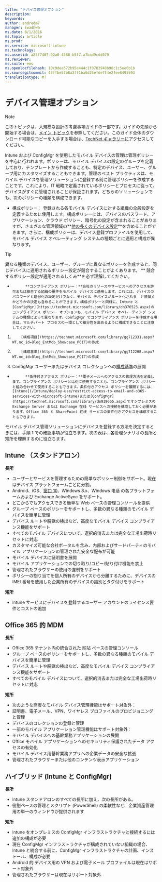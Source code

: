 ```yaml
---
title: "デバイス管理オプション"
description: 
keywords: 
author: andredm7
manager: swadhwa
ms.date: 8/1/2016
ms.topic: article
ms.prod: 
ms.service: microsoft-intune
ms.technology: 
ms.assetid: a25f7407-92a0-4588-b5f7-a7bad9cdd070
ms.reviewer: 
ms.suite: ems
ms.openlocfilehash: 10c9dea572b95a444c1f0783940b98c1c5ee6b1b
ms.sourcegitcommit: 45ffbe57b8a2ff1ba6d26efde7f4e2fee8495593
translationtype: MT
---
```

# <a name=""></a>デバイス管理オプション

>[!NOTE]
>このトピックは、大規模な設計の考慮事項ガイドの一部です。ガイドの先頭から開始する場合は、[メイン トピック](mdm-design-considerations-guide.md)を参照してください。このガイド全体のダウンロード可能なコピーを入手する場合は、[TechNet ギャラリー](https://gallery.technet.microsoft.com/Mobile-Device-Management-7d401582)にアクセスしてください。

Intune および ConfigMgr を使用したモバイル デバイスの管理は管理ポリシーを中心に行われます。ポリシーは、モバイル デバイスの設定のグループを定義しており、テンプレートから作成することも、特定のデバイス、ユーザー、グループ用にカスタマイズすることもできます。管理のベスト プラクティスは、モバイル デバイスを管理ソリューションに登録する前に管理ポリシーを作成することです。これにより、IT 戦略で定義されているポリシーとプロセスに従って、デバイスがすぐに管理されることが保証されます。どちらのソリューションでも、次のポリシーの種類を構成できます。

- 構成ポリシー︰ 登録される各モバイル デバイスに対する組織の全般設定を定義するために使用します。構成ポリシーには、デバイスのパスワード、アプリケーション、クラウド ポリシー、暗号化の設定が含まれることがありますが、さまざまな管理領域の**[他の多くのデバイス設定](https://technet.microsoft.com/library/dn743712.aspx)**を含めることができます。さらに、構成ポリシーは、デバイス登録プロファイルを使用して、モバイル デバイス オペレーティング システムの種類ごとに適用と構成が異なります。

>[!TIP]
>異なる種類のデバイス、ユーザー、グループに異なるポリシーを作成すると、同じデバイスに適用されるポリシー設定が競合することがよくあります。            **
競合するポリシー設定が適用されるしくみ**を必ず理解してください。

- 
            **コンプライアンス ポリシー︰**会社のリソースやサービスへのアクセスを許可または拒否する組織の要件をモバイル デバイスに適用します。これには、デバイスのパスワードと暗号化の設定だけでなく、モバイル デバイスがルート化される （「脱獄」） かどうかの決定も含めることができます。構成ポリシーと同様に、Intune と[ConfigMgr](https://technet.microsoft.com/library/dn376523.aspx)のコンプライアンス ポリシー オプションも、モバイル デバイス オペレーティング システムの種類によって異なります。ConfigMgr でコンプライアンス ポリシーを作成する場合は、マルチパート プロセスの一環として細分性を高めるように構成できることに注意してください。

 1. 
            [構成項目](https://technet.microsoft.com/library/gg712331.aspx?WT.mc_id=Blog_EntMob_Showcase_PCIT)の作成
 2. 
            [構成基準](https://technet.microsoft.com/library/gg712268.aspx?WT.mc_id=Blog_EntMob_Showcase_PCIT)の作成
 3. ConfigMgr ユーザーまたはデバイス コレクションへの[構成基準](https://technet.microsoft.com/library/hh219289.aspx?WT.mc_id=Blog_EntMob_Showcase_PCIT)の展開

- 
            **条件付きアクセス ポリシー︰**電子メールへのアクセスの管理方法を定義します。コンプライアンス ポリシーとは別に使用することも、コンプライアンス ポリシーと組み合わせて使用することもできます。条件付きアクセス ポリシーを展開するには、[Intune](/Intune/deploy-use/restrict-access-to-email-and-o365-services-with-microsoft-intune)または[ConfigMgr](https://technet.microsoft.com/library/dn919655.aspx)でオンプレミスの Exchange Server または Exchange 在线 サービスへの接続を構成しておく必要があります。Office 365 と SharePoint 在线 サービスの条件付きアクセスを構成することもできます。

モバイル デバイス管理ソリューションにデバイスを登録する方法を決定するときには、手順 1 での確認事項が役立ちます。次の表は、各管理シナリオの長所と短所を理解するのに役立ちます。

## <a name="intune-"></a>Intune （スタンドアロン）

**長所**

- ユーザーとサービスを管理するための簡単なポリシー制御をサポート。現在はデバイス プラットフォームごとに分割。
- Android、iOS、[窗口 10](https://technet.microsoft.com/library/mt147406.aspx)、Windows 8.x、Windows 电话 の各プラットフォームおよび Exchange ActiveSync をサポート。
- どこからでもアクセスできる簡単な Web ベースの管理コンソールを提供
- グループ ベースのポリシーをサポートし、多数の異なる種類のモバイル デバイスを簡単に管理
- デバイス ルートや脱獄の検出など、高度なモバイル デバイス コンプライアンス機能をサポート
- すべてのモバイル デバイスについて、選択的消去または完全な工場出荷時リセットに対応
- カスタマイズ可能な会社ポータルを含み、内部およびサードパーティのモバイル アプリケーションの管理された安全な配布が可能
- モバイル デバイスに証明書を展開
- モバイル アプリケーションでの切り取り/コピー/貼り付け機能を禁止
- 管理されたブラウザーの使用の強制をサポート
- ポリシーの割り当てを個人所有のデバイスから分離するために、デバイスの IMEI 番号を使用した企業所有のデバイスの識別とタグ付けをサポート

**短所**

- Intune サービスにデバイスを登録するユーザー アカウントのライセンス要件とコストの追加

## <a name="mdm-for-office-365"></a>Office 365 的 MDM

**長所**

- Office 365 テナント内の統合された 网站 ベースの管理コンソール
- グループ ベースのポリシーをサポートし、多数の異なる種類のモバイル デバイスを簡単に管理
- デバイス ルートや脱獄の検出など、高度なモバイル デバイス コンプライアンス機能をサポート
- すべてのモバイル デバイスについて、選択的消去または完全な工場出荷時リセットに対応

**短所**

- 次のような高度なモバイル デバイス管理機能はサポート対象外︰
 - 証明書、電子メール、VPN、ワイヤレス プロファイルのプロビジョニングと管理
 - デバイスのコレクションの登録と管理
- 一部のモバイル アプリケーション管理機能はサポート対象外︰
 - モバイル デバイスへの基幹業務アプリケーションの展開
 - Office モバイル アプリケーションへのセキュリティ保護されたデータ アクセスの有効化
 - モバイル デバイス用基幹業務アプリへの企業データの安全な拡張
 - 管理されたブラウザーまたは他のコンテンツ表示アプリケーション

## <a name="-intune-configmgr"></a>ハイブリッド (Intune と ConfigMgr)

**長所**

- Intune スタンドアロンのすべての長所に加え、次の長所がある。
 - 役割ベースの管理とスクリプト (PowerShell) の柔軟性など、企業資産管理用の単一のウィンドウが提供されます

**短所**

- Intune をオンプレミスの ConfigMgr インフラストラクチャと接続するには追加の構成が必要
- 現在 ConfigMgr インフラストラクチャが構成されていない組織の場合、Intune と統合する前に、ConfigMgr インフラストラクチャの計画、インストール、構成が必要
- Android 的 デバイス用の VPN および電子メール プロファイルは現在はサポート対象外
- 管理されたブラウザーは現在はサポート対象外
